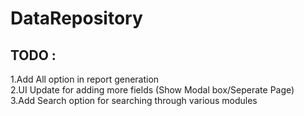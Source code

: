 # DataRepository

## TODO : 
  1.Add All option in report generation\
  2.UI Update for adding more fields (Show Modal box/Seperate Page)\
  3.Add Search option for searching through various modules
